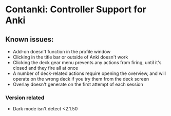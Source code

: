 # Contanki: Controller Support for Anki

## Known issues:
 - Add-on doesn't function in the profile window
 - Clicking in the title bar or outside of Anki doesn't work 
 - Clicking the deck gear menu prevents any actions from firing, until it's closed and they fire all at once
 - A number of deck-related actions require opening the overview, and will operate on the wrong deck if you try them from the deck screen
 - Overlay doesn't generate on the first attempt of each session

 ### Version related
 - Dark mode isn't detect <2.1.50